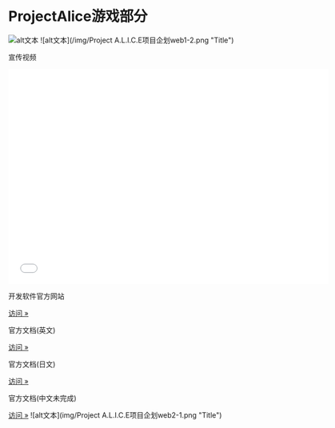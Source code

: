 # ProjectAlice游戏部分
![alt文本](/img/A.L.I.C.E项目企划web1-1.png "Title")
![alt文本](/img/Project A.L.I.C.E项目企划web1-2.png "Title")  
<p>宣传视频</p>
          <iframe id="b" class="b video_pc" src="//player.bilibili.com/player.html?cid=70431113&aid=40102302&page=1" frameborder="0" width="640" height="430" allowfullscreen></iframe>
          <p>开发软件官方网站</p>
          <a class="ms-Fabric ms-Button" href="https://visualnovelmaker.com/">访问 &raquo;</a>
          <p>官方文档(英文)</p>
          <a class="ms-Fabric ms-Button" href="https://history.skniro.org/help/index.htm">访问 &raquo;</a>
          <p>官方文档(日文)</p>
          <a class="ms-Fabric ms-Button" href="https://history.skniro.org/help_jp/index.htm">访问 &raquo;</a>
          <p>官方文档(中文未完成)</p>
          <a class="ms-Fabric ms-Button" href="https://stg-open-source-organization.github.io/Visual-Novel-Maker-in-Chinese/#t=Visual_Novel_Maker.htm">访问 &raquo;</a>
![alt文本](img/Project A.L.I.C.E项目企划web2-1.png "Title")
